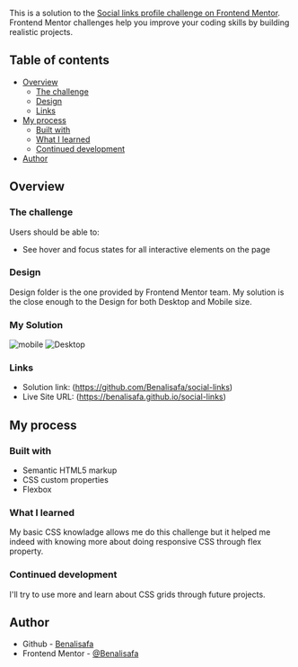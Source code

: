 This is a solution to the [Social links profile challenge on Frontend Mentor](https://www.frontendmentor.io/challenges/social-links-profile-UG32l9m6dQ). Frontend Mentor challenges help you improve your coding skills by building realistic projects. 



## Table of contents

- [Overview](#overview)
  - [The challenge](#the-challenge)
  - [Design](#Design)
  - [Links](#links)
- [My process](#my-process)
  - [Built with](#built-with)
  - [What I learned](#what-i-learned)
  - [Continued development](#continued-development)
- [Author](#author)

## Overview

### The challenge

Users should be able to:

- See hover and focus states for all interactive elements on the page

### Design

Design folder is the one provided by Frontend Mentor team. My solution is the close enough to the Design for both Desktop and Mobile size.

### My Solution
![mobile](https://github.com/Benalisafa/social-links/assets/96633390/3042293c-3231-41e2-9f3d-8bf23cbb79a6)
![Desktop](https://github.com/Benalisafa/social-links/assets/96633390/1a75e01d-2d58-4055-8701-32d5b2a06297)


### Links

- Solution link: (https://github.com/Benalisafa/social-links)
- Live Site URL: (https://benalisafa.github.io/social-links)

## My process

### Built with

- Semantic HTML5 markup
- CSS custom properties
- Flexbox


### What I learned

My basic CSS knowladge allows me do this challenge but it helped me indeed with knowing more about doing responsive CSS through flex property.

### Continued development

I'll try to use more and learn about CSS grids through future projects.


## Author

- Github - [Benalisafa](https://github.com/Benalisafa)
- Frontend Mentor - [@Benalisafa](https://www.frontendmentor.io/profile/Benalisafa)
